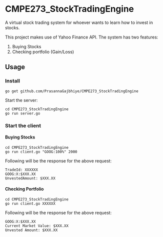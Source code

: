 # CMPE273_StockTradingEngine

A virtual stock trading system for whoever wants to learn how to invest in stocks.

This project makes use of Yahoo Finance API. The system has two features:
  1. Buying Stocks
  2. Checking portfolio (Gain/Loss)

## Usage

### Install

```
go get github.com/PrasannaGajbhiye/CMPE273_StockTradingEngine
```

Start the  server:

```
cd CMPE273_StockTradingEngine
go run server.go
```

### Start the client 
#### Buying Stocks
```
cd CMPE273_StockTradingEngine
go run client.go "GOOG:100%" 2000
```
Following will be the response for the above request:
```
TradeId: XXXXXX
GOOG:X:$XXX.XX
UnvestedAmount: $XXX.XX
```

#### Checking Portfolio

```
cd CMPE273_StockTradingEngine
go run client.go XXXXXX
```
Following will be the response for the above request:
```
GOOG:X:$XXX.XX
Current Market Value: $XXX.XX
Unvested Amount: $XXX.XX
```
